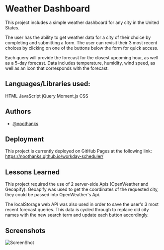 
# Weather Dashboard

This project includes a simple weather dashboard for any city in the United States.

The user has the ability to get weather data for a city of their choice by completing and submitting a form. The user can revisit their 3 most recent choices by clicking on one of the buttons below the form for quick access.

Each query will provide the forecast for the closest upcoming hour, as well as a 5-day forecast. Data includes temperature, humidity, wind speed, as well as an icon that corresponds with the forecast.


Languages/Libraries used:
-
HTML
JavaScript
jQuery
Moment.js
CSS


## Authors

- [@noothanks](https://www.github.com/noothanks)


## Deployment

This project is currently deployed on GitHub Pages at the following link:
https://noothanks.github.io/workday-scheduler/


## Lessons Learned

This project required the use of 2 server-side Apis (OpenWeather and Geoapify). Geoapify was used to get the coordinates of the requested city, they could be passed into OpenWeather's Api.

The localStorage web API was also used in order to save the user's 3 most recent forecast queries. This data is cycled through to replace old city names with the new search term and update each button accordingly.



## Screenshots

![ScreenShot](./screensho.png)
